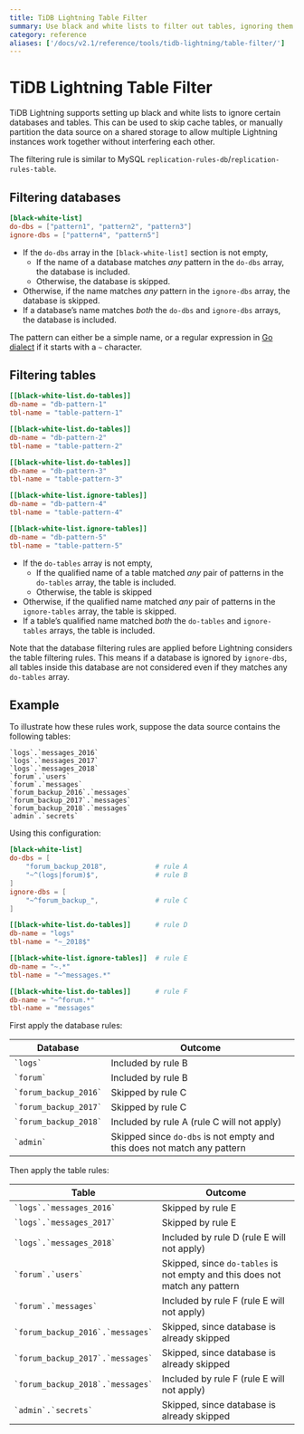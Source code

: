 ```yaml
---
title: TiDB Lightning Table Filter
summary: Use black and white lists to filter out tables, ignoring them during import.
category: reference
aliases: ['/docs/v2.1/reference/tools/tidb-lightning/table-filter/']
---
```


# TiDB Lightning Table Filter

TiDB Lightning supports setting up black and white lists to ignore certain databases and tables. This can be used to skip cache tables, or manually partition the data source on a shared storage to allow multiple Lightning instances work together without interfering each other.

The filtering rule is similar to MySQL `replication-rules-db`/`replication-rules-table`.

## Filtering databases

```toml
[black-white-list]
do-dbs = ["pattern1", "pattern2", "pattern3"]
ignore-dbs = ["pattern4", "pattern5"]
```

* If the `do-dbs` array in the `[black-white-list]` section is not empty,
    * If the name of a database matches *any* pattern in the `do-dbs` array, the database is included.
    * Otherwise, the database is skipped.
* Otherwise, if the name matches *any* pattern in the `ignore-dbs` array, the database is skipped.
* If a database’s name matches *both* the `do-dbs` and `ignore-dbs` arrays, the database is included.

The pattern can either be a simple name, or a regular expression in [Go dialect](https://golang.org/pkg/regexp/syntax/#hdr-syntax) if it starts with a `~` character.

## Filtering tables

```toml
[[black-white-list.do-tables]]
db-name = "db-pattern-1"
tbl-name = "table-pattern-1"

[[black-white-list.do-tables]]
db-name = "db-pattern-2"
tbl-name = "table-pattern-2"

[[black-white-list.do-tables]]
db-name = "db-pattern-3"
tbl-name = "table-pattern-3"

[[black-white-list.ignore-tables]]
db-name = "db-pattern-4"
tbl-name = "table-pattern-4"

[[black-white-list.ignore-tables]]
db-name = "db-pattern-5"
tbl-name = "table-pattern-5"
```

* If the `do-tables` array is not empty,
    * If the qualified name of a table matched *any* pair of patterns in the `do-tables` array, the table is included.
    * Otherwise, the table is skipped
* Otherwise, if the qualified name matched *any* pair of patterns in the `ignore-tables` array, the table is skipped.
* If a table’s qualified name matched *both* the `do-tables` and `ignore-tables` arrays, the table is included.

Note that the database filtering rules are applied before Lightning considers the table filtering rules. This means if a database is ignored by `ignore-dbs`, all tables inside this database are not considered even if they matches any `do-tables` array.

## Example

To illustrate how these rules work, suppose the data source contains the following tables:

```
`logs`.`messages_2016`
`logs`.`messages_2017`
`logs`.`messages_2018`
`forum`.`users`
`forum`.`messages`
`forum_backup_2016`.`messages`
`forum_backup_2017`.`messages`
`forum_backup_2018`.`messages`
`admin`.`secrets`
```

Using this configuration:

```toml
[black-white-list]
do-dbs = [
    "forum_backup_2018",            # rule A
    "~^(logs|forum)$",              # rule B
]
ignore-dbs = [
    "~^forum_backup_",              # rule C
]

[[black-white-list.do-tables]]      # rule D
db-name = "logs"
tbl-name = "~_2018$"

[[black-white-list.ignore-tables]]  # rule E
db-name = "~.*"
tbl-name = "~^messages.*"

[[black-white-list.do-tables]]      # rule F
db-name = "~^forum.*"
tbl-name = "messages"
```

First apply the database rules:

| Database                  | Outcome                                    |
|---------------------------|--------------------------------------------|
| `` `logs` ``              | Included by rule B                         |
| `` `forum` ``             | Included by rule B                         |
| `` `forum_backup_2016` `` | Skipped by rule C                          |
| `` `forum_backup_2017` `` | Skipped by rule C                          |
| `` `forum_backup_2018` `` | Included by rule A (rule C will not apply) |
| `` `admin` ``             | Skipped since `do-dbs` is not empty and this does not match any pattern |

Then apply the table rules:

| Table                                | Outcome                                    |
|--------------------------------------|--------------------------------------------|
| `` `logs`.`messages_2016` ``         | Skipped by rule E                          |
| `` `logs`.`messages_2017` ``         | Skipped by rule E                          |
| `` `logs`.`messages_2018` ``         | Included by rule D (rule E will not apply) |
| `` `forum`.`users` ``                | Skipped, since `do-tables` is not empty and this does not match any pattern |
| `` `forum`.`messages` ``             | Included by rule F (rule E will not apply) |
| `` `forum_backup_2016`.`messages` `` | Skipped, since database is already skipped |
| `` `forum_backup_2017`.`messages` `` | Skipped, since database is already skipped |
| `` `forum_backup_2018`.`messages` `` | Included by rule F (rule E will not apply) |
| `` `admin`.`secrets` ``              | Skipped, since database is already skipped |
